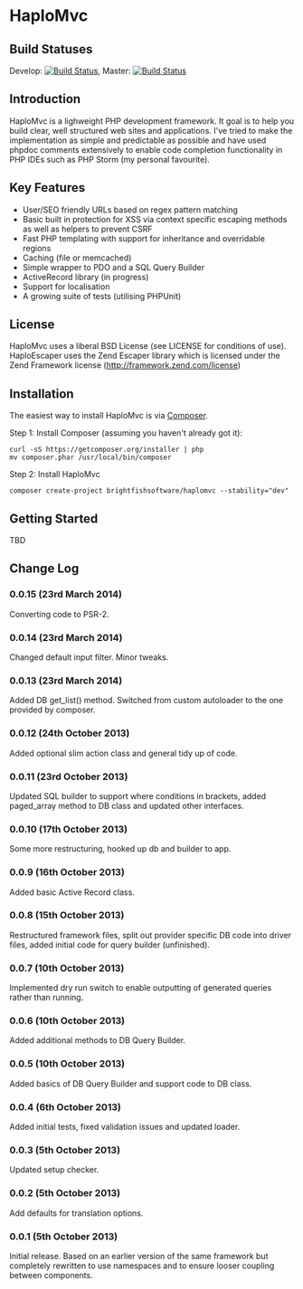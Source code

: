 # HaploMvc

## Build Statuses

Develop: [![Build Status](https://travis-ci.org/BrightfishSoftware/HaploMvc.png?branch=develop)](https://travis-ci.org/BrightfishSoftware/HaploMvc), Master: [![Build Status](https://travis-ci.org/BrightfishSoftware/HaploMvc.png?branch=master)](https://travis-ci.org/BrightfishSoftware/HaploMvc)

## Introduction

HaploMvc is a lighweight PHP development framework. It goal is to help you build clear, well structured web sites and applications. I've tried to make the implementation as simple and predictable as possible and have used phpdoc comments extensively to enable code completion functionality in PHP IDEs such as PHP Storm (my personal favourite).

## Key Features

   * User/SEO friendly URLs based on regex pattern matching
   * Basic built in protection for XSS via context specific escaping methods as well as helpers to prevent CSRF
   * Fast PHP templating with support for inheritance and overridable regions
   * Caching (file or memcached)
   * Simple wrapper to PDO and a SQL Query Builder
   * ActiveRecord library (in progress)
   * Support for localisation
   * A growing suite of tests (utilising PHPUnit)

## License

HaploMvc uses a liberal BSD License (see LICENSE for conditions of use).
HaploEscaper uses the Zend Escaper library which is licensed under the Zend Framework license (http://framework.zend.com/license)

## Installation

The easiest way to install HaploMvc is via [Composer](http://getcomposer.org/).

Step 1: Install Composer (assuming you haven't already got it):

    curl -sS https://getcomposer.org/installer | php
    mv composer.phar /usr/local/bin/composer

Step 2: Install HaploMvc

    composer create-project brightfishsoftware/haplomvc --stability="dev"

## Getting Started

TBD

## Change Log

### 0.0.15 (23rd March 2014)

Converting code to PSR-2.

### 0.0.14 (23rd March 2014)

Changed default input filter. Minor tweaks.

### 0.0.13 (23rd March 2014)

Added DB get_list() method. Switched from custom autoloader to the one provided by composer.

### 0.0.12 (24th October 2013)

Added optional slim action class and general tidy up of code.

### 0.0.11 (23rd October 2013)

Updated SQL builder to support where conditions in brackets, added paged_array method to DB class and updated other interfaces.

### 0.0.10 (17th October 2013)

Some more restructuring, hooked up db and builder to app.

### 0.0.9 (16th October 2013)

Added basic Active Record class.

### 0.0.8 (15th October 2013)

Restructured framework files, split out provider specific DB code into driver files, added initial code for query builder (unfinished).

### 0.0.7 (10th October 2013)

Implemented dry run switch to enable outputting of generated queries rather than running.

### 0.0.6 (10th October 2013)

Added additional methods to DB Query Builder.

### 0.0.5 (10th October 2013)

Added basics of DB Query Builder and support code to DB class.

### 0.0.4 (6th October 2013)

Added initial tests, fixed validation issues and updated loader.

### 0.0.3 (5th October 2013)

Updated setup checker.

### 0.0.2 (5th October 2013)

Add defaults for translation options.

### 0.0.1 (5th October 2013)

Initial release. Based on an earlier version of the same framework but completely rewritten to use namespaces and to ensure looser coupling between components.
